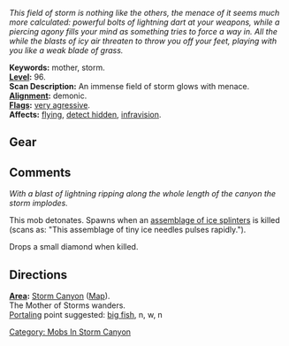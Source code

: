 *This field of storm is nothing like the others, the menace of it seems
much more calculated: powerful bolts of lightning dart at your weapons,
while a piercing agony fills your mind as something tries to force a way
in. All the while the blasts of icy air threaten to throw you off your
feet, playing with you like a weak blade of grass.*

**Keywords:** mother, storm.  
**[Level](Level.md "wikilink"):** 96.  
**Scan Description:** An immense field of storm glows with menace.  
**[Alignment](Alignment.md "wikilink"):** demonic.  
**[Flags](:Category:_Mob_Types.md "wikilink"):** [very
agressive](Aggressive_Mobs.md "wikilink").  
**Affects:** [flying](Flying.md "wikilink"), [detect
hidden](Detect_Hidden.md "wikilink"),
[infravision](Infravision.md "wikilink").  

## Gear

## Comments

*With a blast of lightning ripping along the whole length of the canyon
the storm implodes.*

This mob detonates. Spawns when an [assemblage of ice
splinters](Assemblage_Of_Ice_Splinters.md "wikilink") is killed (scans
as: "This assemblage of tiny ice needles pulses rapidly.").

Drops a small diamond when killed.

## Directions

**[Area](:Category:_Areas.md "wikilink"):** [Storm
Canyon](:Category:_Storm_Canyon.md "wikilink")
([Map](Storm_Canyon_Map.md "wikilink")).  
The Mother of Storms wanders.  
[Portaling](Portal.md "wikilink") point suggested: [big
fish](Big_Fish_In_Cold_Water.md "wikilink"), n, w, n  

[Category: Mobs In Storm
Canyon](Category:_Mobs_In_Storm_Canyon "wikilink")
